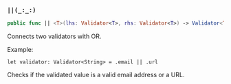 ### `||(_:_:)`

```swift
public func || <T>(lhs: Validator<T>, rhs: Validator<T>) -> Validator<T>
```

Connects two validators with OR.

Example:
```
let validator: Validator<String> = .email || .url
```
Checks if the validated value is a valid email address or a URL.
